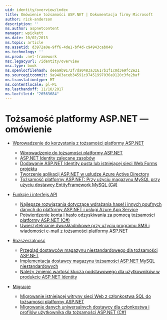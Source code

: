 ```yaml
---
uid: identity/overview/index
title: Omówienie tożsamości ASP.NET | Dokumentacja firmy Microsoft
author: rick-anderson
description: ''
ms.author: aspnetcontent
manager: wpickett
ms.date: 10/02/2013
ms.topic: article
ms.assetid: d3972a0e-9ff6-4de1-bf4d-c94943cab048
ms.technology: ''
ms.prod: .net-framework
msc.legacyurl: /identity/overview
msc.type: book
ms.openlocfilehash: deea9b9172f7da0483a31617b1f1c0d3e9fc2e21
ms.sourcegitcommit: 9a9483aceb34591c97451997036a9120c3fe2baf
ms.translationtype: MT
ms.contentlocale: pl-PL
ms.lasthandoff: 11/10/2017
ms.locfileid: "26563684"
---
```

<a name="aspnet-identity-overview"></a>Tożsamość platformy ASP.NET — omówienie
====================
- [Wprowadzenie do korzystania z tożsamości platformy ASP.NET](getting-started/index.md)

    - [Wprowadzenie do tożsamości platformy ASP.NET](getting-started/introduction-to-aspnet-identity.md)
    - [ASP.NET Identity zalecane zasobów](getting-started/aspnet-identity-recommended-resources.md)
    - [Dodawanie ASP.NET Identity pusta lub istniejącej sieci Web Forms projektu](getting-started/adding-aspnet-identity-to-an-empty-or-existing-web-forms-project.md)
    - [Tworzenie aplikacji ASP.NET w usłudze Azure Active Directory](getting-started/developing-aspnet-apps-with-windows-azure-active-directory.md)
    - [Tożsamość platformy ASP.NET: Przy użyciu magazynu MySQL przy użyciu dostawcy EntityFramework MySQL (C#)](getting-started/aspnet-identity-using-mysql-storage-with-an-entityframework-mysql-provider.md)
- [Funkcje i interfejs API](features-api/index.md)

    - [Najlepsze rozwiązania dotyczące wdrażania haseł i innych poufnych danych do platformy ASP.NET i usługi Azure App Service](features-api/best-practices-for-deploying-passwords-and-other-sensitive-data-to-aspnet-and-azure.md)
    - [Potwierdzenie konta i hasło odzyskiwania za pomocą tożsamości platformy ASP.NET (C#)](features-api/account-confirmation-and-password-recovery-with-aspnet-identity.md)
    - [Uwierzytelnianie dwuskładnikowe przy użyciu programu SMS i wiadomości e-mail z tożsamości platformy ASP.NET](features-api/two-factor-authentication-using-sms-and-email-with-aspnet-identity.md)
- [Rozszerzalność](extensibility/index.md)

    - [Przegląd dostawców magazynu niestandardowego dla tożsamości ASP.NET](extensibility/overview-of-custom-storage-providers-for-aspnet-identity.md)
    - [Implementacja dostawcy magazynu tożsamości ASP.NET MySQL niestandardowych](extensibility/implementing-a-custom-mysql-aspnet-identity-storage-provider.md)
    - [Należy zmienić wartość klucza podstawowego dla użytkowników w produkcie ASP.NET Identity](extensibility/change-primary-key-for-users-in-aspnet-identity.md)
- [Migracje](migrations/index.md)

    - [Migrowanie istniejącej witryny sieci Web z członkostwa SQL do tożsamości platformy ASP.NET](migrations/migrating-an-existing-website-from-sql-membership-to-aspnet-identity.md)
    - [Migrowanie danych uniwersalnych dostawcy dla członkostwa i profilów użytkownika dla tożsamości ASP.NET (C#)](migrations/migrating-universal-provider-data-for-membership-and-user-profiles-to-aspnet-identity.md)
